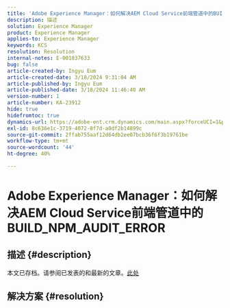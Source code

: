 ```yaml
---
title: 'Adobe Experience Manager：如何解决AEM Cloud Service前端管道中的BUILD_NPM_AUDIT_ERROR'
description: 描述
solution: Experience Manager
product: Experience Manager
applies-to: Experience Manager
keywords: KCS
resolution: Resolution
internal-notes: E-001037633
bug: false
article-created-by: Ingyu Eum
article-created-date: 3/18/2024 9:31:04 AM
article-published-by: Ingyu Eum
article-published-date: 3/18/2024 11:46:40 AM
version-number: 1
article-number: KA-23912
hide: true
hidefromtoc: true
dynamics-url: https://adobe-ent.crm.dynamics.com/main.aspx?forceUCI=1&pagetype=entityrecord&etn=knowledgearticle&id=ed0d093c-0ae5-ee11-904d-6045bd006704
exl-id: 8c636e1c-3719-4072-8f7d-a0df2b14899c
source-git-commit: 2ffab755aaf12d64db2ee07bcb36f6f3b19761be
workflow-type: tm+mt
source-wordcount: '44'
ht-degree: 40%

---
```


# Adobe Experience Manager：如何解决AEM Cloud Service前端管道中的BUILD_NPM_AUDIT_ERROR

## 描述 {#description}

本文已存档。请参阅已发表的和最新的文章。[此处](https://experienceleague.adobe.com/search.html#sort=relevancy)

## 解决方案 {#resolution}
